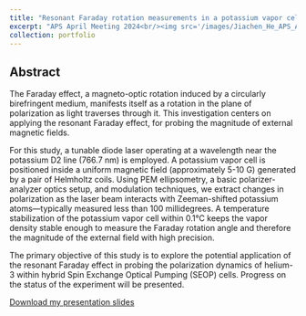 ```yaml
---
title: "Resonant Faraday rotation measurements in a potassium vapor cell"
excerpt: "APS April Meeting 2024<br/><img src='/images/Jiachen_He_APS_April_meeting_2024.png'>"
collection: portfolio
---
```


## Abstract
The Faraday effect, a magneto-optic rotation induced by a circularly birefringent medium, manifests itself as a rotation in the plane of polarization as light traverses through it. This investigation centers on applying the resonant Faraday effect, for probing the magnitude of external magnetic fields.

For this study, a tunable diode laser operating at a wavelength near the potassium D2 line (766.7 nm) is employed. A potassium vapor cell is positioned inside a uniform magnetic field (approximately 5-10 G) generated by a pair of Helmholtz coils. Using PEM ellipsometry, a basic polarizer-analyzer optics setup, and modulation techniques, we extract changes in polarization as the laser beam interacts with Zeeman-shifted potassium atoms—typically measured less than 100 millidegrees. A temperature stabilization of the potassium vapor cell within 0.1°C keeps the vapor density stable enough to measure the Faraday rotation angle and therefore the magnitude of the external field with high precision.

The primary objective of this study is to explore the potential application of the resonant Faraday effect in probing the polarization dynamics of helium-3 within hybrid Spin Exchange Optical Pumping (SEOP) cells. Progress on the status of the experiment will be presented.

<!-- <iframe src="/files/Jiachen He APS April meeting 2024.pdf" width="100%" height="700px"></iframe> -->

[Download my presentation slides](https://portfolio-bruce.github.io/files/Jiachen_He_APS_April_meeting_2024.pdf)